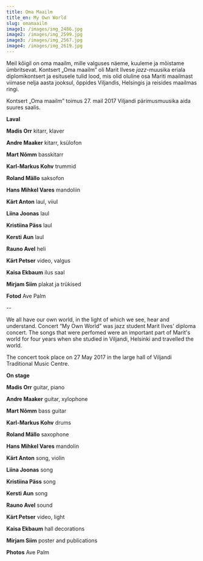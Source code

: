 ```yaml
---
title: Oma Maailm
title_en: My Own World
slug: omamaailm
image1: /images/img_2486.jpg
image2: /images/img_2599.jpg
image3: /images/img_2567.jpg
image4: /images/img_2619.jpg
---
```


Meil kõigil on oma maailm, mille valguses näeme, kuuleme ja mõistame ümbritsevat. Kontsert „Oma maailm” oli Marit Ilvese _jazz_-muusika eriala diplomikontsert ja esitusele tulid lood, mis olid oluline osa Mariti maailmast viimase nelja aasta jooksul, õppides Viljandis, Helsingis ja reisides maailmas ringi.

Kontsert „Oma maailm” toimus 27. mail 2017 Viljandi pärimusmuusika aida suures saalis.

**Laval**

**Madis Orr** kitarr, klaver

**Andre Maaker** kitarr, ksülofon

**Mart Nõmm** basskitarr

**Karl-Markus Kohv** trummid

**Roland Mällo** saksofon

**Hans Mihkel Vares** mandoliin

**Kärt Anton** laul, viiul

**Liina Joonas** laul

**Kristiina Päss** laul

**Kersti Aun** laul

**Rauno Avel** heli

**Kärt Petser** video, valgus

**Kaisa Ekbaum** ilus saal

**Mirjam Siim** plakat ja trükised

**Fotod** Ave Palm

--

We all have our own world, in the light of which we see, hear and understand. Concert “My Own World” was jazz student Marit Ilves' diploma concert. The songs that were perfomed were an important part of Marit's world for four years when she studied in Viljandi, Helsinki and travelled the world.

The concert took place on 27 May 2017 in the large hall of Viljandi Traditional Music Centre.

**On stage**

**Madis Orr** guitar, piano

**Andre Maaker** guitar, xylophone

**Mart Nõmm** bass guitar

**Karl-Markus Kohv** drums

**Roland Mällo** saxophone

**Hans Mihkel Vares** mandolin

**Kärt Anton** song, violin

**Liina Joonas** song

**Kristiina Päss** song

**Kersti Aun** song

**Rauno Avel** sound

**Kärt Petser** video, light

**Kaisa Ekbaum** hall decorations

**Mirjam Siim** poster and publications

**Photos** Ave Palm
